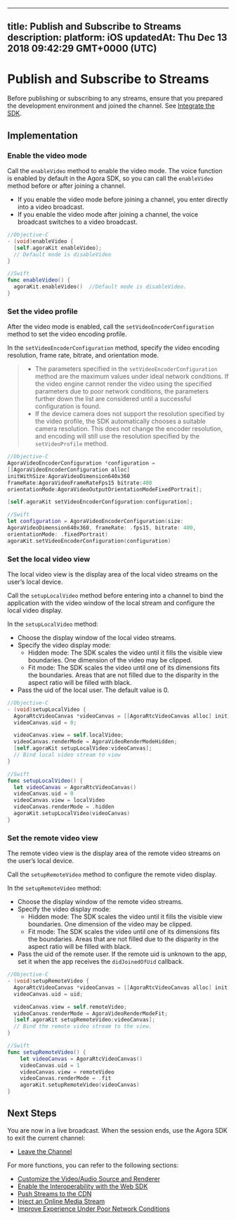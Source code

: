 
---
title: Publish and Subscribe to Streams
description: 
platform: iOS
updatedAt: Thu Dec 13 2018 09:42:29 GMT+0000 (UTC)
---
# Publish and Subscribe to Streams
Before publishing or subscribing to any streams, ensure that you prepared the development environment and joined the channel. See [Integrate the SDK](../../en/Interactive%20Broadcast/android_video.md).

## Implementation
### Enable the video mode
Call the `enableVideo` method to enable the video mode. The voice function is enabled by default in the Agora SDK, so you can call the `enableVideo` method before or after joining a channel.

- If you enable the video mode before joining a channel, you enter directly into a video broadcast.
- If you enable the video mode after joining a channel, the voice broadcast switches to a video broadcast.

```objective-c
//Objective-C
- (void)enableVideo {
  [self.agoraKit enableVideo];
  // Default mode is disableVideo
}
```

```swift
//Swift
func enableVideo() {
  agoraKit.enableVideo()  //Default mode is disableVideo.
}
```

### Set the video profile
After the video mode is enabled, call the `setVideoEncoderConfiguration` method to set the video encoding profile.

In the `setVideoEncoderConfiguration` method, specify the video encoding resolution, frame rate, bitrate, and orientation mode. 

> - The parameters specified in the `setVideoEncoderConfiguration` method are the maximum values under ideal network conditions. If the video engine cannot render the video using the specified parameters due to poor network conditions, the parameters further down the list are considered until a successful configuration is found.
> - If the device camera does not support the resolution specified by the video profile, the SDK automatically chooses a suitable camera resolution. This does not change the encoder resolution, and encoding will still use the resolution specified by the `setVideoProfile` method.

```objective-c
//Objective-C
AgoraVideoEncoderConfiguration *configuration =
[[AgoraVideoEncoderConfiguration alloc]
initWithSize:AgoraVideoDimension640x360
frameRate:AgoraVideoFrameRateFps15 bitrate:400
orientationMode:AgoraVideoOutputOrientationModeFixedPortrait];

[self.agoraKit setVideoEncoderConfiguration:configuration];
```

```swift
//Swift
let configuration = AgoraVideoEncoderConfiguration(size:
AgoraVideoDimension640x360, frameRate: .fps15, bitrate: 400,
orientationMode: .fixedPortrait)
agoraKit.setVideoEncoderConfiguration(configuration)
```

### Set the local video view
The local video view is the display area of the local video streams on the user’s local device.

Call the `setupLocalVideo` method before entering into a channel to bind the application with the video window of the local stream and configure the local video display.

In the `setupLocalVideo` method:

- Choose the display window of the local video streams.
- Specify the video display mode:
  - Hidden mode: The SDK scales the video until it fills the visible view boundaries. One dimension of the video may be clipped.
  - Fit mode: The SDK scales the video until one of its dimensions fits the boundaries. Areas that are not filled due to the disparity in the aspect ratio will be filled with black.
- Pass the uid of the local user. The default value is 0.

```objective-c
//Objective-C
- (void)setupLocalVideo {
  AgoraRtcVideoCanvas *videoCanvas = [[AgoraRtcVideoCanvas alloc] init];
  videoCanvas.uid = 0;

  videoCanvas.view = self.localVideo;
  videoCanvas.renderMode = AgoraVideoRenderModeHidden;
  [self.agoraKit setupLocalVideo:videoCanvas];
  // Bind local video stream to view
}
```

```swift
//Swift
func setupLocalVideo() {
  let videoCanvas = AgoraRtcVideoCanvas()
  videoCanvas.uid = 0
  videoCanvas.view = localVideo
  videoCanvas.renderMode = .hidden
  agoraKit.setupLocalVideo(videoCanvas)
}
```

### Set the remote video view
The remote video view is the display area of the remote video streams on the user’s local device.

Call the `setupRemoteVideo` method to configure the remote video display.

In the `setupRemoteVideo` method:

- Choose the display window of the remote video streams.
- Specify the video display mode:
  - Hidden mode: The SDK scales the video until it fills the visible view boundaries. One dimension of the video may be clipped.
  - Fit mode: The SDK scales the video until one of its dimensions fits the boundaries. Areas that are not filled due to the disparity in the aspect ratio will be filled with black.
- Pass the uid of the remote user. If the remote uid is unknown to the app, set it when the app receives the `didJoinedOfUid` callback.

```objective-c
//Objective-C
- (void)setupRemoteVideo {
  AgoraRtcVideoCanvas *videoCanvas = [[AgoraRtcVideoCanvas alloc] init];
  videoCanvas.uid = uid;

  videoCanvas.view = self.remoteVideo;
  videoCanvas.renderMode = AgoraVideoRenderModeFit;
  [self.agoraKit setupRemoteVideo:videoCanvas];
  // Bind the remote video stream to the view.
}
```

```swift
//Swift
func setupRemoteVideo() {
    let videoCanvas = AgoraRtcVideoCanvas()
    videoCanvas.uid = 1
    videoCanvas.view = remoteVideo
    videoCanvas.renderMode = .fit
    agoraKit.setupRemoteVideo(videoCanvas)
}
```


## Next Steps
You are now in a live broadcast. When the session ends, use the Agora SDK to exit the current channel:

- [Leave the Channel](../../en/Interactive%20Broadcast/leave_ios.md)

For more functions, you can refer to the following sections:

- [Customize the Video/Audio Source and Renderer](../../en/Interactive%20Broadcast/custom_video_ios.md)
- [Enable the Interoperability with the Web SDK](../../en/Interactive%20Broadcast/interop_ios.md)
- [Push Streams to the CDN](../../en/Interactive%20Broadcast/push_stream_ios2.0.md)
- [Inject an Online Media Stream](../../en/Interactive%20Broadcast/inject_stream_ios.md)
- [Improve Experience Under Poor Network Conditions](../../en/Interactive%20Broadcast/fallback_ios.md)
